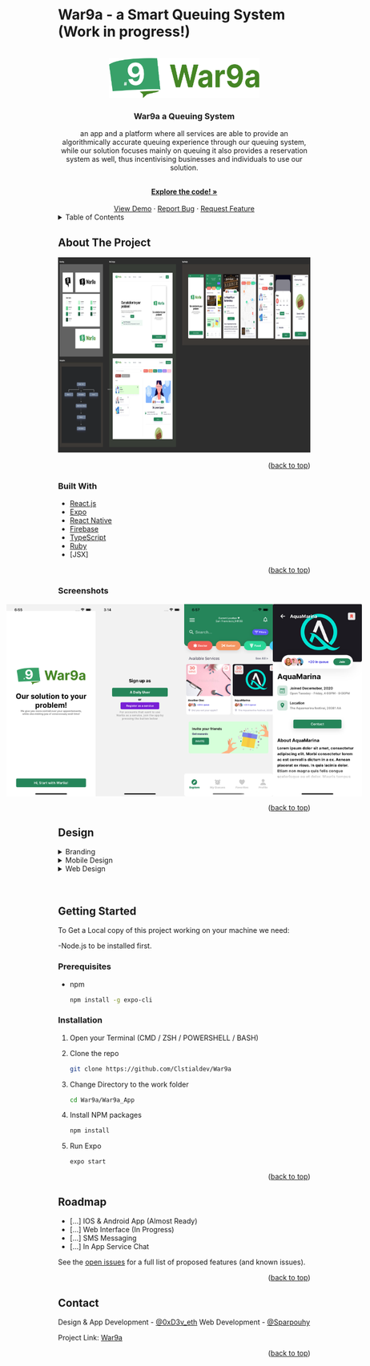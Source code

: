 # War9a - a Smart Queuing System (Work in progress!)

<div id="top"></div>


<!-- PROJECT LOGO -->
<br />
<div align="center">
  <a href="https://github.com/Clstialdev/War9a">
    <img src="War9a_App/assets/logo.webp" alt="Logo" width="300" height="80">
  </a>

<h3 align="center">War9a a Queuing System</h3>

  <p align="center">
    an app and a platform where all services are able to provide an algorithmically accurate queuing experience through our queuing system, while our solution focuses mainly on queuing it also provides a reservation system as well, thus incentivising businesses and individuals to use our solution.
</p>
    <br />
    <a href="https://github.com/Clstialdev/War9a"><strong>Explore the code! »</strong></a>
    <br />
    <br />
    <a href="https://github.com/Clstialdev/War9a">View Demo</a>
    ·
    <a href="https://github.com/Clstialdev/War9a/issues">Report Bug</a>
    ·
    <a href="https://github.com/Clstialdev/War9a/issues">Request Feature</a>
  
</div>



<!-- TABLE OF CONTENTS -->
<details>
  <summary>Table of Contents</summary>
  <ol>
    <li>
      <a href="#about-the-project">About The Project</a>
      <ul>
        <li><a href="#built-with">Built With</a></li>
      </ul>
    </li>
    <li><a href="#screenshots">Screenshots</a></li>
    <li>
      <a href="#getting-started">Getting Started</a>
      <ul>
        <li><a href="#prerequisites">Prerequisites</a></li>
        <li><a href="#installation">Installation</a></li>
      </ul>
    </li>
    <li><a href="#roadmap">Roadmap</a></li>
    <li><a href="#contact">Contact</a></li>
  </ol>
</details>



<!-- ABOUT THE PROJECT -->
## About The Project

<img src="War9a_App/Screenshots/Design.png" alt="Design" width="900" height="390">

<p align="right">(<a href="#top">back to top</a>)</p>



### Built With

* [React.js](https://reactjs.org/)
* [Expo](https://expo.dev/)
* [React Native](https://reactnative.dev)
* [Firebase](https://firebase.google.com/)
* [TypeScript](https://www.typescriptlang.org/)
* [Ruby](https://www.ruby-lang.org/en/)
* [JSX]

<p align="right">(<a href="#top">back to top</a>)</p>

### Screenshots

<div style="align:center; display:flex; justify-content:center; align-items:center" align="center">
    <img src="War9a_App/Screenshots/1.png" alt="Logo" width="180" height="384" style="float:left;">
    <img src="War9a_App/Screenshots/2.png" alt="Logo" width="180" height="384" style="float:left;">
    <img src="War9a_App/Screenshots/3.png" alt="Logo" width="180" height="384" style="float:left;">
    <img src="War9a_App/Screenshots/4.png" alt="Logo" width="180" height="384" style="float:left;">
  </div>

<p align="right">(<a href="#top">back to top</a>)</p>

<!-- Design -->
## Design
<details>
  <summary>Branding</summary>
  <div style="align:center; display:flex; justify-content:center; align-items:center" align="center">
    <img src="War9a_App/Screenshots/Branding.png" alt="Logo" width="896" height="962" style="float:left;">
  </div>
</details>

<details>
  <summary>Mobile Design</summary>
  <div style="align:center; display:flex; justify-content:center; align-items:center" align="center">
    <img src="War9a_App/Screenshots/App-Design.png" alt="Logo" width="897" height="721" style="float:left;">
  </div>
</details>

<details>
  <summary>Web Design</summary>
  <div style="align:center; display:flex; justify-content:center; align-items:center" align="center">
    <img src="War9a_App/Screenshots/Web-Design.png" alt="Logo" width="902" height="1217" style="float:left;">
  </div>
</details>

</br>
</br>

<!-- GETTING STARTED -->
## Getting Started

To Get a Local copy of this project working on your machine we need:

-Node.js to be installed first.

### Prerequisites

* npm
  ```sh
  npm install -g expo-cli
  ```

### Installation

1. Open your Terminal (CMD / ZSH / POWERSHELL / BASH)

2. Clone the repo
   ```sh
   git clone https://github.com/Clstialdev/War9a
   ```
2. Change Directory to the work folder
   ```sh
   cd War9a/War9a_App
   ```
3. Install NPM packages
   ```sh
   npm install
   ```
4. Run Expo 
   ```npm
   expo start
   ```

<p align="right">(<a href="#top">back to top</a>)</p>


<!-- ROADMAP -->
## Roadmap

- [...] IOS & Android App (Almost Ready)
- [...] Web Interface (In Progress)
- [...] SMS Messaging
- [...] In App Service Chat

See the [open issues](https://github.com/Clstialdev/War9a/issues) for a full list of proposed features (and known issues).

<p align="right">(<a href="#top">back to top</a>)</p>



<!-- CONTACT -->
## Contact

Design & App Development - [@0xD3v_eth](https://twitter.com/0xD3v_eth)
Web Development - [@Sparpouhy](https://twitter.com/Sparpouhy)

Project Link: [War9a](https://github.com/Clstialdev/War9a)

<p align="right">(<a href="#top">back to top</a>)</p>
